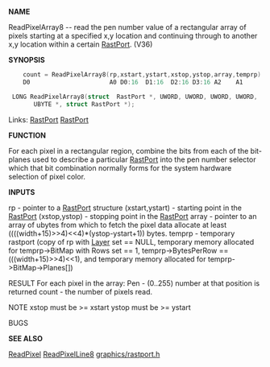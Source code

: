
**NAME**

ReadPixelArray8 -- read the pen number value of a rectangular array
of pixels starting at a specified x,y location and continuing
through to another x,y location within a certain [RastPort](_00AF.md). (V36)

**SYNOPSIS**

```c
    count = ReadPixelArray8(rp,xstart,ystart,xstop,ystop,array,temprp)
    D0                      A0 D0:16  D1:16  D2:16 D3:16 A2    A1

 LONG ReadPixelArray8(struct  RastPort *, UWORD, UWORD, UWORD, UWORD,
       UBYTE *, struct RastPort *);

```
Links: [RastPort](_00AF.md) [RastPort](_00AF.md) 

**FUNCTION**

For each pixel in a rectangular region, combine the bits from each
of the bit-planes used to describe a particular [RastPort](_00AF.md) into the pen
number selector which that bit combination normally forms for the
system hardware selection of pixel color.

**INPUTS**

rp    -  pointer to a [RastPort](_00AF.md) structure
(xstart,ystart) - starting point in the [RastPort](_00AF.md)
(xstop,ystop)   - stopping point in the [RastPort](_00AF.md)
array -  pointer to an array of ubytes from which to fetch the pixel
data allocate at least ((((width+15)&#062;&#062;4)&#060;&#060;4)*(ystop-ystart+1))
bytes.
temprp - temporary rastport (copy of rp with [Layer](_00A1.md) set == NULL,
temporary memory allocated for
temprp-&#062;BitMap with Rows set == 1,
temprp-&#062;BytesPerRow == (((width+15)&#062;&#062;4)&#060;&#060;1),
and temporary memory allocated for
temprp-&#062;BitMap-&#062;Planes[])

RESULT
For each pixel in the array:
Pen - (0..255) number at that position is returned
count - the number of pixels read.

NOTE
xstop must be &#062;= xstart
ystop must be &#062;= ystart

BUGS

**SEE ALSO**

[ReadPixel](ReadPixel.md)  [ReadPixelLine8](ReadPixelLine8.md)  [graphics/rastport.h](_00AF.md)
